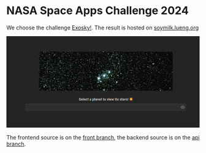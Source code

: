 # NASA Space Apps Challenge 2024

We choose the challenge [Exosky!](https://www.spaceappschallenge.org/nasa-space-apps-2024/challenges/exosky/).
The result is hosted on [soymilk.lueng.org](https://soymilk.lueng.org)

![Page photo](image.png)

The frontend source is on the [front branch](https://github.com/pblop/hackathon2024/tree/front), the backend source is on the [api branch](https://github.com/pblop/hackathon2024/tree/api).

